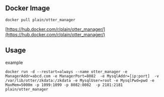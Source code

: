 ## Docker Image

```
docker pull plain/otter_manager
```
[https://hub.docker.com/r/plain/otter_manager/](https://hub.docker.com/r/plain/otter_manager/)

## Usage

example

```
docker run -d --restart=always --name otter_manager -e ManagerAddr=abcd.com -e ManagerPort=8082  -e MysqlAddr=[ip:port]  -v /var/lib/otter/zkdata:/zkdata -e MysqlUser=root -e MysqlPwd=pwd -e MaxMem=5000m -p 1099:1099 -p 8082:8082  -p 2181:2181  plain/otter_manager
```